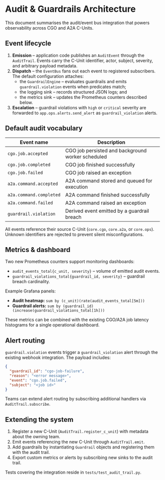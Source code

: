 # Audit & Guardrails Architecture

This document summarises the audit/event bus integration that powers
observability across CGO and A2A C-Units.

## Event lifecycle

1. **Emission** – application code publishes an `AuditEvent` through the
   `AuditTrail`. Events carry the C-Unit identifier, actor, subject, severity,
   and arbitrary payload metadata.
2. **Dispatch** – the `EventBus` fans out each event to registered subscribers.
   The default configuration attaches:
   * the `GuardrailEngine` – evaluates guardrails and emits
     `guardrail.violation` events when predicates match;
   * the logging sink – records structured JSON logs; and
   * the metrics sink – updates the Prometheus counters described below.
3. **Escalation** – guardrail violations with `high` or `critical` severity are
   forwarded to `app.ops.alerts.send_alert` as `guardrail_violation` alerts.

## Default audit vocabulary

| Event name               | Description                                           |
| ------------------------ | ----------------------------------------------------- |
| `cgo.job.accepted`       | CGO job persisted and background worker scheduled     |
| `cgo.job.completed`      | CGO job finished successfully                         |
| `cgo.job.failed`         | CGO job raised an exception                           |
| `a2a.command.accepted`   | A2A command stored and queued for execution           |
| `a2a.command.completed`  | A2A command finished successfully                     |
| `a2a.command.failed`     | A2A command raised an exception                       |
| `guardrail.violation`    | Derived event emitted by a guardrail breach           |

All events reference their source C-Unit (`core.cgo`, `core.a2a`, or `core.ops`).
Unknown identifiers are rejected to prevent silent misconfigurations.

## Metrics & dashboard

Two new Prometheus counters support monitoring dashboards:

* `audit_events_total{c_unit, severity}` – volume of emitted audit events.
* `guardrail_violations_total{guardrail_id, severity}` – guardrail breach
  cardinality.

Example Grafana panels:

* **Audit heatmap:** `sum by (c_unit)(rate(audit_events_total[5m]))`
* **Guardrail alerts:** `sum by (guardrail_id)(increase(guardrail_violations_total[1h]))`

These metrics can be combined with the existing CGO/A2A job latency histograms
for a single operational dashboard.

## Alert routing

`guardrail.violation` events trigger a `guardrail_violation` alert through the
existing webhook integration. The payload includes:

```json
{
  "guardrail_id": "cgo-job-failure",
  "reason": "<error message>",
  "event": "cgo.job.failed",
  "subject": "<job id>"
}
```

Teams can extend alert routing by subscribing additional handlers via
`AuditTrail.subscribe`.

## Extending the system

1. Register a new C-Unit (`AuditTrail.register_c_unit`) with metadata about the
   owning team.
2. Emit events referencing the new C-Unit through `AuditTrail.emit`.
3. Add guardrails by instantiating `Guardrail` objects and registering them with
   the audit trail.
4. Export custom metrics or alerts by subscribing new sinks to the audit trail.

Tests covering the integration reside in `tests/test_audit_trail.py`.

